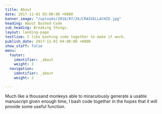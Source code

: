 ```yaml
---
title: About
date: 2017-11-01 03:00:00 +0000
banner_image: "/uploads/2018/07/26/CRAIGELLACHIE.jpg"
heading: About Bashed Code
sub_heading: Breaking things.
layout: landing-page
textline: I like bashing code together to make it work.
publish_date: 2017-12-01 04:00:00 +0000
show_staff: false
menu:
  footer:
    identifier: _about
    weight: 3
  navigation:
    identifier: _about
    weight: 2

---
```

Much like a thousand monkeys able to miraculously generate a usable manuscript given enough time, I bash code together in the hopes that it will provide some useful function. 